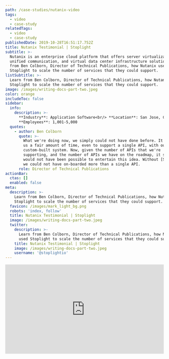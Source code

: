 ```yaml
---
path: /case-studies/nutanix-video
tags:
  - video
  - case-study
relatedTags:
  - video
  - case-study
publishedDate: 2019-10-28T16:51:17.752Z
title: Nutanix Testimonial | Stoplight
subtitle: >-
  Nutanix is an enterprise cloud platform that offers server virtualization,
  unified communication, and virtual data center infrastructure solutions. Learn
  from Ben Colborn, Director of Technical Publications, how Nutanix used
  Stoplight to scale the number of services that they could support.
listSubtitle: >-
  Learn from Ben Colborn, Director of Technical Publications, how Nutanix used
  Stoplight to scale the number of services that they could support.
image: /images/writing-docs-part-two.jpeg
color: orange
includeToc: false
sidebar:
  info:
    description: >-
      **Industry**: Application Software<br/> **Location**: San Jose, CA<br/>
      **Employees**: 1,001-5,000
  quotes:
    - author: Ben Colborn
      quote: >-
        What we're doing now, we simply could not have done before. It did take
        us a fair amount of time, even to support a single API, with our
        custom-built system. Now, given the number of APIs that we're
        supporting, and the number of APIs we have on the roadmap, it simply
        would not have been possible to entertain this idea. Without [Stoplight]
        we could not have on-boarded more than a single API.
      role: Director of Technical Publications
actionBar:
  ctas: []
  enabled: false
meta:
  description: >-
    Learn from Ben Colborn, Director of Technical Publications, how Nutanix used
    Stoplight to scale the number of services that they could support.
  favicon: /images/mark_light_bg.png
  robots: 'index, follow'
  title: Nutanix Testimonial | Stoplight
  image: /images/writing-docs-part-two.jpeg
  twitter:
    description: >-
      Learn from Ben Colborn, Director of Technical Publications, how Nutanix
      used Stoplight to scale the number of services that they could support.
    title: Nutanix Testimonial | Stoplight
    image: /images/writing-docs-part-two.jpeg
    username: '@stoplightio'
---
```

<style>.embed-container { position: relative; padding-bottom: 56.25%; height: 0; overflow: hidden; max-width: 100%; } .embed-container iframe, .embed-container object, .embed-container embed { position: absolute; top: 0; left: 0; width: 100%; height: 100%; }</style><div class='embed-container'><iframe src='https://www.youtube.com/embed/gVjD72xGNm8' frameborder='0' allowfullscreen></iframe></div>
